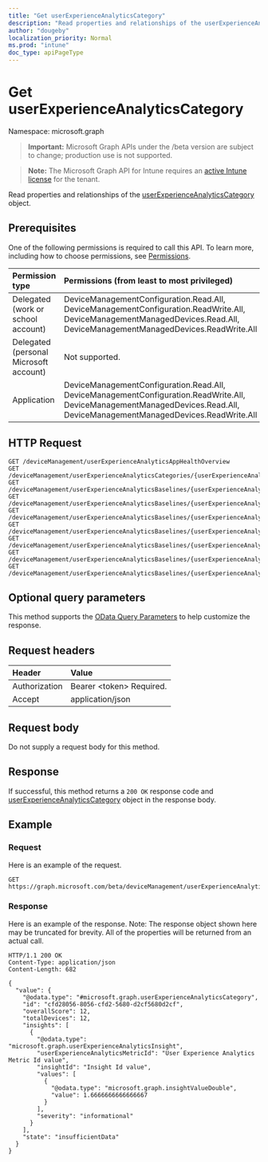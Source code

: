 ```yaml
---
title: "Get userExperienceAnalyticsCategory"
description: "Read properties and relationships of the userExperienceAnalyticsCategory object."
author: "dougeby"
localization_priority: Normal
ms.prod: "intune"
doc_type: apiPageType
---
```


# Get userExperienceAnalyticsCategory

Namespace: microsoft.graph

> **Important:** Microsoft Graph APIs under the /beta version are subject to change; production use is not supported.

> **Note:** The Microsoft Graph API for Intune requires an [active Intune license](https://go.microsoft.com/fwlink/?linkid=839381) for the tenant.

Read properties and relationships of the [userExperienceAnalyticsCategory](../resources/intune-devices-userexperienceanalyticscategory.md) object.

## Prerequisites
One of the following permissions is required to call this API. To learn more, including how to choose permissions, see [Permissions](/graph/permissions-reference).

|Permission type|Permissions (from least to most privileged)|
|:---|:---|
|Delegated (work or school account)|DeviceManagementConfiguration.Read.All, DeviceManagementConfiguration.ReadWrite.All, DeviceManagementManagedDevices.Read.All, DeviceManagementManagedDevices.ReadWrite.All|
|Delegated (personal Microsoft account)|Not supported.|
|Application|DeviceManagementConfiguration.Read.All, DeviceManagementConfiguration.ReadWrite.All, DeviceManagementManagedDevices.Read.All, DeviceManagementManagedDevices.ReadWrite.All|

## HTTP Request
<!-- {
  "blockType": "ignored"
}
-->
``` http
GET /deviceManagement/userExperienceAnalyticsAppHealthOverview
GET /deviceManagement/userExperienceAnalyticsCategories/{userExperienceAnalyticsCategoryId}
GET /deviceManagement/userExperienceAnalyticsBaselines/{userExperienceAnalyticsBaselineId}/appHealthMetrics
GET /deviceManagement/userExperienceAnalyticsBaselines/{userExperienceAnalyticsBaselineId}/bestPracticesMetrics
GET /deviceManagement/userExperienceAnalyticsBaselines/{userExperienceAnalyticsBaselineId}/batteryHealthMetrics
GET /deviceManagement/userExperienceAnalyticsBaselines/{userExperienceAnalyticsBaselineId}/rebootAnalyticsMetrics
GET /deviceManagement/userExperienceAnalyticsBaselines/{userExperienceAnalyticsBaselineId}/workFromAnywhereMetrics
GET /deviceManagement/userExperienceAnalyticsBaselines/{userExperienceAnalyticsBaselineId}/resourcePerformanceMetrics
GET /deviceManagement/userExperienceAnalyticsBaselines/{userExperienceAnalyticsBaselineId}/deviceBootPerformanceMetrics
```

## Optional query parameters
This method supports the [OData Query Parameters](/graph/query-parameters) to help customize the response.

## Request headers
|Header|Value|
|:---|:---|
|Authorization|Bearer &lt;token&gt; Required.|
|Accept|application/json|

## Request body
Do not supply a request body for this method.

## Response
If successful, this method returns a `200 OK` response code and [userExperienceAnalyticsCategory](../resources/intune-devices-userexperienceanalyticscategory.md) object in the response body.

## Example

### Request
Here is an example of the request.
``` http
GET https://graph.microsoft.com/beta/deviceManagement/userExperienceAnalyticsAppHealthOverview
```

### Response
Here is an example of the response. Note: The response object shown here may be truncated for brevity. All of the properties will be returned from an actual call.
``` http
HTTP/1.1 200 OK
Content-Type: application/json
Content-Length: 682

{
  "value": {
    "@odata.type": "#microsoft.graph.userExperienceAnalyticsCategory",
    "id": "cfd28056-8056-cfd2-5680-d2cf5680d2cf",
    "overallScore": 12,
    "totalDevices": 12,
    "insights": [
      {
        "@odata.type": "microsoft.graph.userExperienceAnalyticsInsight",
        "userExperienceAnalyticsMetricId": "User Experience Analytics Metric Id value",
        "insightId": "Insight Id value",
        "values": [
          {
            "@odata.type": "microsoft.graph.insightValueDouble",
            "value": 1.6666666666666667
          }
        ],
        "severity": "informational"
      }
    ],
    "state": "insufficientData"
  }
}
```





